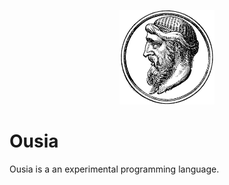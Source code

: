 <p align="center">
	<img
		src="https://raw.githubusercontent.com/neysofu/ousia/master/docs/logo/logo_600.png"
		alt="Ousia logo"
		width="30%">
	</img>
</p>

# Ousia

Ousia is a an experimental programming language.
